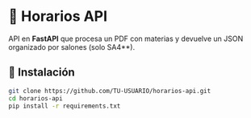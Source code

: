 # 📘 Horarios API

API en **FastAPI** que procesa un PDF con materias y devuelve un JSON organizado por salones (solo SA4**).

## 🚀 Instalación

```bash
git clone https://github.com/TU-USUARIO/horarios-api.git
cd horarios-api
pip install -r requirements.txt